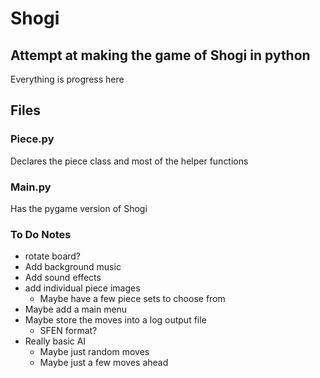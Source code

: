 # Shogi

## Attempt at making the game of Shogi in python

Everything is progress here

## Files

### Piece.py

Declares the piece class and most of the helper functions

### Main.py

Has the pygame version of Shogi

### To Do Notes

- rotate board?
- Add background music
- Add sound effects
- add individual piece images
  - Maybe have a few piece sets to choose from
- Maybe add a main menu
- Maybe store the moves into a log output file
  - SFEN format?
- Really basic AI
  - Maybe just random moves
  - Maybe just a few moves ahead
